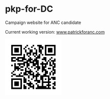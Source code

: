 # pkp-for-DC

Campaign website for ANC candidate

Current working version: www.patrickforanc.com

![Scan this with your phone!](patrickforanc_qrcode.png)
